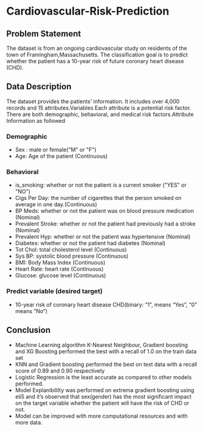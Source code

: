 # Cardiovascular-Risk-Prediction
## Problem Statement
The dataset is from an ongoing cardiovascular study on residents of the town of Framingham,Massachusetts. The classification goal is to predict whether the patient has a 10-year risk of future coronary heart disease (CHD).
## Data Description
The dataset provides the patients’ information. It includes over 4,000 records and 15 attributes.Variables Each attribute is a potential risk factor. There are both demographic, behavioral, and medical risk factors.Attribute Information as followed
### Demographic
- Sex : male or female("M" or "F")
- Age: Age of the patient (Continuous)
### Behavioral
- is_smoking: whether or not the patient is a current smoker ("YES" or "NO")
- Cigs Per Day: the number of cigarettes that the person smoked on average in one day.(Continuous)
- BP Meds: whether or not the patient was on blood pressure medication (Nominal)
- Prevalent Stroke: whether or not the patient had previously had a stroke (Nominal)
- Prevalent Hyp: whether or not the patient was hypertensive (Nominal)
- Diabetes: whether or not the patient had diabetes (Nominal)
- Tot Chol: total cholesterol level (Continuous)
- Sys BP: systolic blood pressure (Continuous)
- BMI: Body Mass Index (Continuous)
- Heart Rate: heart rate (Continuous)
- Glucose: glucose level (Continuous)
### Predict variable (desired target)
- 10-year risk of coronary heart disease CHD(binary: “1”, means “Yes”, “0” means “No”)
## Conclusion
- Machine Learning algorithm K-Nearest Neighbour, Gradient boosting and XG Boosting performed the best with a recall of 1.0 on the train data set
- KNN and Gradient boosting performed the best on test data with a recall score of 0.89 and 0.90 respectively
- Logistic Regression is the least accurate as compared to other models performed.
- Model Explanibililty was performed on extrema gradient boosting using eli5 and it’s observed that sex(gender) has the most significant impact on the target variable whether the patient will have the risk of CHD or not.
- Model can be improved with more computational resources and with more data.
